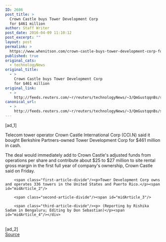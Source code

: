 ```yaml
---
ID: 2606
post_title: >
  Crown Castle buys Tower Development Corp
  for $461 million
author: Staff Writer
post_date: 2016-04-09 11:10:12
post_excerpt: ""
layout: post
permalink: >
  https://www.whenitson.com/crown-castle-buys-tower-development-corp-for-461-million/
published: true
original_cats:
  - technologyNews
original_title:
  - >
    Crown Castle buys Tower Development Corp
    for $461 million
original_link:
  - >
    http://feeds.reuters.com/~r/reuters/technologyNews/~3/QmGustqqnBs/story01.htm
canonical_url:
  - >
    http://feeds.reuters.com/~r/reuters/technologyNews/~3/QmGustqqnBs/story01.htm
---
```

 [ad_1]
<br><div id="articleText">
<span id="midArticle_start"/>

<span class="focusParagraph" readability="3"><p><span class="articleLocatio&lt;/span&gt;n">Telecom tower operator Crown Castle International Corp (<span id="symbol_CCI.N_0">CCI.N</span>) said it bought Berkshire Partners-owned Tower Development Corp for $461 million in cash.</span></p></span><span id="midArticle_0"/><p>The deal would immediately add to Crown Castle's adjusted funds from operations per share and contribute about $25 to $27 million to site rental gross margin in the first full year of company's ownership, Crown Castle said on Friday.</p><span id="midArticle_1"/>
        
        <span class="first-article-divide"/><p>Tower Development Corp owns and operates 336 towers in the United States and Puerto Rico.</p><span id="midArticle_2"/>
        
        <span class="second-article-divide"/><span id="midArticle_3"/>
        
        <span class="third-article-divide"/><p> (Reporting by Rishika Sadam in Bengaluru; Editing by Don Sebastian)</p><span id="midArticle_4"/></div>
<br>[ad_2]
<br><a href="http://feeds.reuters.com/~r/reuters/technologyNews/~3/QmGustqqnBs/story01.htm">Source </a>